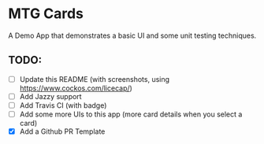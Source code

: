 # MTG Cards

A Demo App that demonstrates a basic UI and some unit testing techniques.


## TODO:
- [ ] Update this README (with screenshots, using https://www.cockos.com/licecap/)
- [ ] Add Jazzy support
- [ ] Add Travis CI (with badge)
- [ ] Add some more UIs to this app (more card details when you select a card)
- [x] Add a Github PR Template

